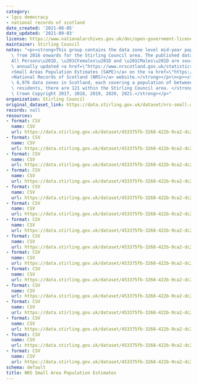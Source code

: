 ```yaml
---
category:
- lgcs democracy
- national records of scotland
date_created: '2021-08-05'
date_updated: '2021-09-03'
license: https://www.nationalarchives.gov.uk/doc/open-government-licence/version/3/
maintainer: Stirling Council
notes: "<p><strong>This group contains the data zone level mid-year population estimates\
  \ from 2016 onwards for the Stirling Council area. The published datasets for \u201C\
  All Persons\u201D, \u201CFemales\u201D and \u201CMales\u201D are sourced from the\
  \ annually updated <a href=\"https://www.nrscotland.gov.uk/statistics-and-data/statistics/statistics-by-theme/population/population-estimates/2011-based-special-area-population-estimates/small-area-population-estimates\"\
  >Small Areas Population Estimates (SAPE)</a> on the <a href=\"https://www.nrscotland.gov.uk/\"\
  >National Records of Scotland (NRS)</a> website.</strong></p>\n<p><strong>Of the\
  \ 6,976 data zones in Scotland, each covering a population of between 500 and 1000\
  \ residents, there are 121 within the Stirling Council area. </strong></p>\n<p><strong>\xA9\
  \ Crown Copyright 2017, 2018, 2019, 2020, 2021.</strong></p>"
organization: Stirling Council
original_dataset_link: https://data.stirling.gov.uk/dataset/nrs-small-area-population-estimates
records: null
resources:
- format: CSV
  name: CSV
  url: https://data.stirling.gov.uk/dataset/453375fb-3268-422b-9ca2-dc2164339ec3/resource/9502f7cd-d09a-495c-ae29-6b6e3f679ac5/download/20210805-stirling-council-sape-mid-2016-males.csv
- format: CSV
  name: CSV
  url: https://data.stirling.gov.uk/dataset/453375fb-3268-422b-9ca2-dc2164339ec3/resource/e69954f6-0fa8-452b-ad17-5031a6fe317a/download/20210805-stirling-council-sape-mid-2016-females.csv
- format: CSV
  name: CSV
  url: https://data.stirling.gov.uk/dataset/453375fb-3268-422b-9ca2-dc2164339ec3/resource/5ac7b8dc-9714-4698-94a4-97be9d6e3cab/download/20210805-stirling-council-sape-mid-2016-all-persons.csv
- format: CSV
  name: CSV
  url: https://data.stirling.gov.uk/dataset/453375fb-3268-422b-9ca2-dc2164339ec3/resource/f14b52c7-8244-4ce2-9be1-b268cb14f957/download/20210805-stirling-council-sape-mid-2017-males.csv
- format: CSV
  name: CSV
  url: https://data.stirling.gov.uk/dataset/453375fb-3268-422b-9ca2-dc2164339ec3/resource/1b2977f0-2199-4e55-954d-4300f464c6db/download/20210805-stirling-council-sape-mid-2017-females.csv
- format: CSV
  name: CSV
  url: https://data.stirling.gov.uk/dataset/453375fb-3268-422b-9ca2-dc2164339ec3/resource/b9521b96-9fe0-4a3a-9632-c2ce874bd61f/download/20210805-stirling-council-sape-mid-2017-all-persons.csv
- format: CSV
  name: CSV
  url: https://data.stirling.gov.uk/dataset/453375fb-3268-422b-9ca2-dc2164339ec3/resource/ff8f90b9-97d0-4aa9-990c-3f9f75932947/download/20210806-stirling-council-sape-mid-2018-males.csv
- format: CSV
  name: CSV
  url: https://data.stirling.gov.uk/dataset/453375fb-3268-422b-9ca2-dc2164339ec3/resource/7d477915-17c9-456e-a8a4-06319570a8d6/download/20210806-stirling-council-sape-mid-2018-females.csv
- format: CSV
  name: CSV
  url: https://data.stirling.gov.uk/dataset/453375fb-3268-422b-9ca2-dc2164339ec3/resource/44978232-b94c-4ea4-81e1-472ae08fa1e7/download/20210806-stirling-council-sape-mid-2018-all-persons.csv
- format: CSV
  name: CSV
  url: https://data.stirling.gov.uk/dataset/453375fb-3268-422b-9ca2-dc2164339ec3/resource/c5fd3fc5-d632-48fc-93e8-c2259a5a9326/download/20210806-stirling-council-sape-mid-2019-males.csv
- format: CSV
  name: CSV
  url: https://data.stirling.gov.uk/dataset/453375fb-3268-422b-9ca2-dc2164339ec3/resource/9f52001c-a34e-436b-a663-4c34e0d0cc95/download/20210806-stirling-council-sape-mid-2019-females.csv
- format: CSV
  name: CSV
  url: https://data.stirling.gov.uk/dataset/453375fb-3268-422b-9ca2-dc2164339ec3/resource/3f216f0c-6679-4a76-a254-f6e221198fde/download/20210806-stirling-council-sape-mid-2019-all-persons.csv
- format: CSV
  name: CSV
  url: https://data.stirling.gov.uk/dataset/453375fb-3268-422b-9ca2-dc2164339ec3/resource/2fef6ccc-9065-4dda-9df2-a62b868ea741/download/20210902-stirling-council-sape-mid-2020-males.csv
- format: CSV
  name: CSV
  url: https://data.stirling.gov.uk/dataset/453375fb-3268-422b-9ca2-dc2164339ec3/resource/077999a1-cf75-45f7-adce-63d669564b1a/download/20210902-stirling-council-sape-mid-2020-females.csv
- format: CSV
  name: CSV
  url: https://data.stirling.gov.uk/dataset/453375fb-3268-422b-9ca2-dc2164339ec3/resource/7c2bea11-e044-4324-84cf-5ca018f18131/download/20210902-stirling-council-sape-mid-2020-all-persons.csv
schema: default
title: NRS Small Area Population Estimates
---
```

